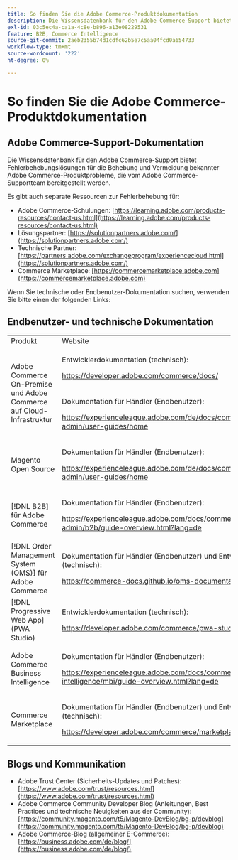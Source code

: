 ```yaml
---
title: So finden Sie die Adobe Commerce-Produktdokumentation
description: Die Wissensdatenbank für den Adobe Commerce-Support bietet Fehlerbehebungslösungen für die Behebung und Vermeidung bekannter Adobe Commerce-Produktprobleme, die vom Adobe Commerce-Supportteam bereitgestellt werden.
exl-id: 03c5ec4a-ca1a-4c8e-b896-a13e08229531
feature: B2B, Commerce Intelligence
source-git-commit: 2aeb2355b74d1cdfc62b5e7c5aa04fcd0a654733
workflow-type: tm+mt
source-wordcount: '222'
ht-degree: 0%

---
```


# So finden Sie die Adobe Commerce-Produktdokumentation

## Adobe Commerce-Support-Dokumentation

Die Wissensdatenbank für den Adobe Commerce-Support bietet Fehlerbehebungslösungen für die Behebung und Vermeidung bekannter Adobe Commerce-Produktprobleme, die vom Adobe Commerce-Supportteam bereitgestellt werden.

Es gibt auch separate Ressourcen zur Fehlerbehebung für:

* Adobe Commerce-Schulungen: [https://learning.adobe.com/products-resources/contact-us.html](https://learning.adobe.com/products-resources/contact-us.html)
* Lösungspartner: [https://solutionpartners.adobe.com/](https://solutionpartners.adobe.com/)
* Technische Partner: [https://partners.adobe.com/exchangeprogram/experiencecloud.html](https://solutionpartners.adobe.com/)
* Commerce Marketplace: [https://commercemarketplace.adobe.com](https://commercemarketplace.adobe.com)

Wenn Sie technische oder Endbenutzer-Dokumentation suchen, verwenden Sie bitte einen der folgenden Links:

## Endbenutzer- und technische Dokumentation

<table>
<tbody>
<tr>
<td>Produkt</td>
<td>Website</td>
</tr>
<tr>
<td rowspan="2">Adobe Commerce On-Premise und
Adobe Commerce auf Cloud-Infrastruktur</td>
<td>
<p>Entwicklerdokumentation (technisch):</p>
<p><a href="https://developer.adobe.com/commerce/docs/">https://developer.adobe.com/commerce/docs/</a></p>
</td>
</tr>
<tr>
<td>
<p>Dokumentation für Händler (Endbenutzer):</p>
<p><a href="https://experienceleague.adobe.com/de/docs/commerce-admin/user-guides/home">https://experienceleague.adobe.com/de/docs/commerce-admin/user-guides/home</a></p>
</td>
</tr>
<tr>
<td>
<p>Magento Open Source</p>
<p> </p>
</td>
<td>
<p>Dokumentation für Händler (Endbenutzer):</p>
<p><a href="https://experienceleague.adobe.com/de/docs/commerce-admin/user-guides/home">https://experienceleague.adobe.com/de/docs/commerce-admin/user-guides/home</a></p>
</td>
</tr>
<tr>
<td>
<p>[!DNL B2B] für Adobe Commerce</p>
<p> </p>
</td>
<td>
<p>Dokumentation für Händler (Endbenutzer):</p>
<p><a href="https://experienceleague.adobe.com/docs/commerce-admin/b2b/guide-overview.html?lang=de">https://experienceleague.adobe.com/docs/commerce-admin/b2b/guide-overview.html?lang=de</a></p>
</td>
</tr>
<tr>
<td>[!DNL Order Management System (OMS)] für Adobe Commerce</td>
<td>
<p>Dokumentation für Händler (Endbenutzer) und Entwickler (technisch):</p>
<p><a href="https://commerce-docs.github.io/oms-documentation-archive/">https://commerce-docs.github.io/oms-documentation-archive/</a></p>
</td>
</tr>
<tr>
<td>[!DNL Progressive Web App] (PWA Studio)</td>
<td>
<p>Entwicklerdokumentation (technisch):</p>
<p><a href="https://developer.adobe.com/commerce/pwa-studio/">https://developer.adobe.com/commerce/pwa-studio/</a></p>
</td>
</tr>
<tr>
<td>Adobe Commerce Business Intelligence</td>
<td>
<p>Dokumentation für Händler (Endbenutzer):</p>
<p><a href="https://experienceleague.adobe.com/docs/commerce-business-intelligence/mbi/guide-overview.html?lang=de">https://experienceleague.adobe.com/docs/commerce-business-intelligence/mbi/guide-overview.html?lang=de</a></p>
</td>
</tr>
<tr>
<td>Commerce Marketplace</td>
<td>
<p>Dokumentation für Händler (Endbenutzer) und Entwickler (technisch):</p>
<p><a href="https://developer.adobe.com/commerce/marketplace/guides/sellers/">https://developer.adobe.com/commerce/marketplace/guides/sellers/</a></p>
</td>
</tr>
</tbody>
</table>


## Blogs und Kommunikation

* Adobe Trust Center (Sicherheits-Updates und Patches): [https://www.adobe.com/trust/resources.html](https://www.adobe.com/trust/resources.html)
* Adobe Commerce Community Developer Blog (Anleitungen, Best Practices und technische Neuigkeiten aus der Community): [https://community.magento.com/t5/Magento-DevBlog/bg-p/devblog](https://community.magento.com/t5/Magento-DevBlog/bg-p/devblog)
* Adobe Commerce-Blog (allgemeiner E-Commerce):[https://business.adobe.com/de/blog/](https://business.adobe.com/de/blog/)
